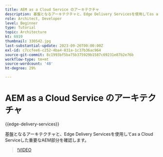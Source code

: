 ```yaml
---
title: AEM as a Cloud Service のアーキテクチャ
description: 基盤となるアーキテクチャと、Edge Delivery Servicesを使用してas a Cloud Serviceした重要なAEM部分を確認します。
role: Architect, Developer
level: Beginner
type: Tutorial
topic: Architecture
kt: 6919
thumbnail: 330542.jpg
last-substantial-update: 2023-09-26T00:00:00Z
exl-id: c7ccfee6-c252-4ba4-831a-1c37b36ac964
source-git-commit: 8c1993bf5ba75b375929b1587c69231e87b2e76b
workflow-type: tm+mt
source-wordcount: '48'
ht-degree: 29%

---
```


# AEM as a Cloud Service のアーキテクチャ

{{edge-delivery-services}}

基盤となるアーキテクチャと、Edge Delivery Servicesを使用してas a Cloud Serviceした重要なAEM部分を確認します。

>[!VIDEO](https://video.tv.adobe.com/v/330542?quality=12&learn=on)
